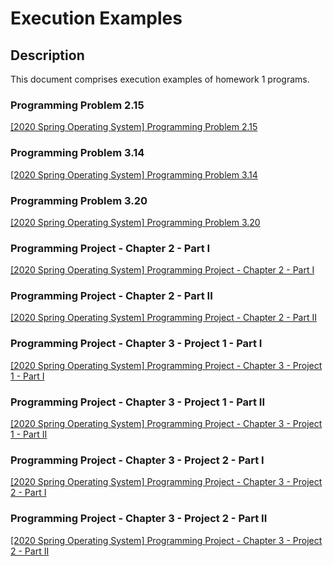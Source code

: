# Execution Examples
## Description
This document comprises execution examples of homework 1 programs.

### Programming Problem 2.15
[[2020 Spring Operating System] Programming Problem 2.15](https://youtu.be/QsJ0USYy19M)

### Programming Problem 3.14
[[2020 Spring Operating System] Programming Problem 3.14](https://youtu.be/ZYvywUE5ib4)

### Programming Problem 3.20
[[2020 Spring Operating System] Programming Problem 3.20](https://youtu.be/U43jd9B8y-Y)

### Programming Project - Chapter 2 - Part I
[[2020 Spring Operating System] Programming Project - Chapter 2 - Part I](https://youtu.be/U2ZZHOjAx_A)

### Programming Project - Chapter 2 - Part II
[[2020 Spring Operating System] Programming Project - Chapter 2 - Part II](https://youtu.be/sQP8livMkYg)

### Programming Project - Chapter 3 - Project 1 - Part I
[[2020 Spring Operating System] Programming Project - Chapter 3 - Project 1 - Part I](https://youtu.be/5fJC05e-yZ0)

### Programming Project - Chapter 3 - Project 1 - Part II
[[2020 Spring Operating System] Programming Project - Chapter 3 - Project 1 - Part II](https://youtu.be/e41DEazPNd8)

### Programming Project - Chapter 3 - Project 2 - Part I
[[2020 Spring Operating System] Programming Project - Chapter 3 - Project 2 - Part I](https://youtu.be/hmecYRZWAB8)

### Programming Project - Chapter 3 - Project 2 - Part II
[[2020 Spring Operating System] Programming Project - Chapter 3 - Project 2 - Part II](https://youtu.be/k16zeNCA-Pc)
